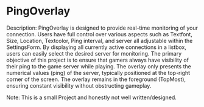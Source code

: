 # PingOverlay

Description:
PingOverlay is designed to provide real-time monitoring of your connection. Users have full control over various aspects such as Textfont, Size, Location, Textcolor, Ping interval, and server all adjustable within the SettingsForm. By displaying all currently active connections in a listbox, users can easily select the desired server for monitoring. The primary objective of this project is to ensure that gamers always have visibility of their ping to the game server while playing. The overlay only presents the numerical values (ping) of the server, typically positioned at the top-right corner of the screen. The overlay remains in the foreground (TopMost), ensuring constant visibility without obstructing gameplay.

Note: This is a small Project and honestly not well written/designed.
